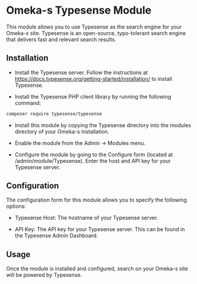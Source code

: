 # Omeka-s Typesense Module

This module allows you to use Typesense as the search engine for your Omeka-s site. Typesense is an open-source, typo-tolerant search engine that delivers fast and relevant search results.

## Installation

* Install the Typesense server. Follow the instructions at https://docs.typesense.org/getting-started/installation/ to install Typesense.

* Install the Typesense PHP client library by running the following command:

```bash
composer require typesense/typesense
```

* Install this module by copying the Typesense directory into the modules directory of your Omeka-s installation.

* Enable the module from the Admin → Modules menu.

* Configure the module by going to the Configure form (located at /admin/module/Typesense). Enter the host and API key for your Typesense server.

## Configuration

The configuration form for this module allows you to specify the following options:

* Typesense Host: The hostname of your Typesense server.

* API Key: The API key for your Typesense server. This can be found in the Typesense Admin Dashboard.

## Usage

Once the module is installed and configured, search on your Omeka-s site will be powered by Typesense.
